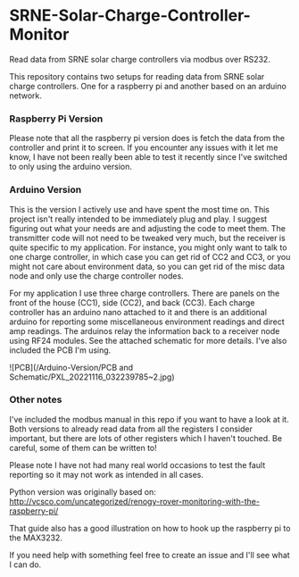 # SRNE-Solar-Charge-Controller-Monitor
Read data from SRNE solar charge controllers via modbus over RS232.

This repository contains two setups for reading data from SRNE solar charge controllers. One for a raspberry pi and another based on an arduino network.

### Raspberry Pi Version
Please note that all the raspberry pi version does is fetch the data from the controller and print it to screen. If you encounter any issues with it let me know, I have not been really been able to test it recently since I've switched to only using the arduino version.

### Arduino Version
This is the version I actively use and have spent the most time on.
This project isn't really intended to be immediately plug and play. I suggest figuring out what your needs are and adjusting the code to meet them.
The transmitter code will not need to be tweaked very much, but the receiver is quite specific to my application.
For instance, you might only want to talk to one charge controller, in which case you can get rid of CC2 and CC3, or you might not care about environment data, so you can get rid of the misc data node and only use the charge controller nodes.

For my application I use three charge controllers. There are panels on the front of the house (CC1), side (CC2), and back (CC3). Each charge controller has an arduino nano attached to it and there is an additional arduino for reporting some miscellaneous environment readings and direct amp readings. The arduinos relay the information back to a receiver node using RF24 modules. See the attached schematic for more details. I've also included the PCB I'm using.

![PCB](/Arduino-Version/PCB and Schematic/PXL_20221116_032239785~2.jpg)

### Other notes
I've included the modbus manual in this repo if you want to have a look at it. Both versions to already read data from all the registers I consider important, but there are lots of other registers which I haven't touched. Be careful, some of them can be written to!

Please note I have not had many real world occasions to test the fault reporting so it may not work as intended in all cases.

Python version was originally based on: http://vcsco.com/uncategorized/renogy-rover-monitoring-with-the-raspberry-pi/

That guide also has a good illustration on how to hook up the raspberry pi to the MAX3232.

If you need help with something feel free to create an issue and I'll see what I can do.
